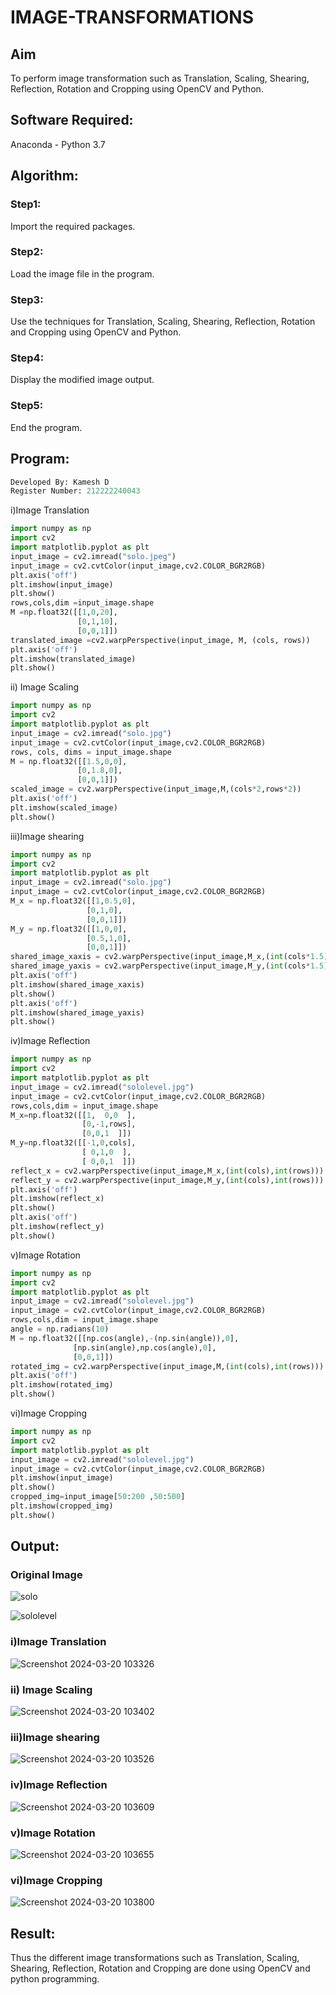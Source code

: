 # IMAGE-TRANSFORMATIONS


## Aim
To perform image transformation such as Translation, Scaling, Shearing, Reflection, Rotation and Cropping using OpenCV and Python.

## Software Required:
Anaconda - Python 3.7

## Algorithm:
### Step1:
Import the required packages.
### Step2:
Load the image file in the program.
### Step3:
Use the techniques for Translation, Scaling, Shearing, Reflection, Rotation and Cropping using OpenCV and Python.
### Step4:
Display the modified image output.
### Step5:
End the program.

## Program:
```python
Developed By: Kamesh D
Register Number: 212222240043
```
i)Image Translation
```python
import numpy as np
import cv2
import matplotlib.pyplot as plt
input_image = cv2.imread("solo.jpeg")
input_image = cv2.cvtColor(input_image,cv2.COLOR_BGR2RGB)
plt.axis('off')
plt.imshow(input_image)
plt.show()
rows,cols,dim =input_image.shape
M =np.float32([[1,0,20],
               [0,1,10],
               [0,0,1]])
translated_image =cv2.warpPerspective(input_image, M, (cols, rows))
plt.axis('off')
plt.imshow(translated_image)
plt.show()
```

ii) Image Scaling
```python
import numpy as np
import cv2
import matplotlib.pyplot as plt
input_image = cv2.imread("solo.jpg")
input_image = cv2.cvtColor(input_image,cv2.COLOR_BGR2RGB)
rows, cols, dims = input_image.shape
M = np.float32([[1.5,0,0],
               [0,1.8,0],
               [0,0,1]])
scaled_image = cv2.warpPerspective(input_image,M,(cols*2,rows*2))
plt.axis('off')
plt.imshow(scaled_image)
plt.show()
```


iii)Image shearing
```python
import numpy as np
import cv2
import matplotlib.pyplot as plt
input_image = cv2.imread("solo.jpg")
input_image = cv2.cvtColor(input_image,cv2.COLOR_BGR2RGB)
M_x = np.float32([[1,0.5,0],
                 [0,1,0],
                 [0,0,1]])
M_y = np.float32([[1,0,0],
                 [0.5,1,0],
                 [0,0,1]])
shared_image_xaxis = cv2.warpPerspective(input_image,M_x,(int(cols*1.5),int(rows*1.5)))
shared_image_yaxis = cv2.warpPerspective(input_image,M_y,(int(cols*1.5),int(rows*1.5)))
plt.axis('off')
plt.imshow(shared_image_xaxis)
plt.show()
plt.axis('off')
plt.imshow(shared_image_yaxis)
plt.show()
```
iv)Image Reflection
```python
import numpy as np
import cv2
import matplotlib.pyplot as plt
input_image = cv2.imread("sololevel.jpg")
input_image = cv2.cvtColor(input_image,cv2.COLOR_BGR2RGB)
rows,cols,dim = input_image.shape
M_x=np.float32([[1,  0,0  ],
                [0,-1,rows],
                [0,0,1  ]])
M_y=np.float32([[-1,0,cols],
                [ 0,1,0  ],
                [ 0,0,1  ]])
reflect_x = cv2.warpPerspective(input_image,M_x,(int(cols),int(rows)))
reflect_y = cv2.warpPerspective(input_image,M_y,(int(cols),int(rows)))
plt.axis('off')
plt.imshow(reflect_x)
plt.show()
plt.axis('off')
plt.imshow(reflect_y)
plt.show()
```

v)Image Rotation
```python
import numpy as np
import cv2
import matplotlib.pyplot as plt
input_image = cv2.imread("sololevel.jpg")
input_image = cv2.cvtColor(input_image,cv2.COLOR_BGR2RGB)
rows,cols,dim = input_image.shape
angle = np.radians(10)
M = np.float32([[np.cos(angle),-(np.sin(angle)),0],
              [np.sin(angle),np.cos(angle),0],
              [0,0,1]])
rotated_img = cv2.warpPerspective(input_image,M,(int(cols),int(rows)))
plt.axis('off')
plt.imshow(rotated_img)
plt.show() 
```

vi)Image Cropping
```python
import numpy as np
import cv2
import matplotlib.pyplot as plt
input_image = cv2.imread("sololevel.jpg")
input_image = cv2.cvtColor(input_image,cv2.COLOR_BGR2RGB)
plt.imshow(input_image)
plt.show()
cropped_img=input_image[50:200 ,50:500]
plt.imshow(cropped_img)
plt.show()
```
## Output:
### Original Image
![solo](https://github.com/KameshLeVI/IMAGE-TRANSFORMATIONS/assets/120780633/f6e89b9c-5810-4afb-a001-10412e23865c)

![sololevel](https://github.com/KameshLeVI/IMAGE-TRANSFORMATIONS/assets/120780633/5442361b-1ee6-4ac9-b701-a861df018d5e)
### i)Image Translation
![Screenshot 2024-03-20 103326](https://github.com/KameshLeVI/IMAGE-TRANSFORMATIONS/assets/120780633/6d40eb69-05e5-4b2e-96ff-0445300d9b2b)
### ii) Image Scaling
![Screenshot 2024-03-20 103402](https://github.com/KameshLeVI/IMAGE-TRANSFORMATIONS/assets/120780633/4e78a526-e261-4933-a431-1d4ea054f575)
### iii)Image shearing
![Screenshot 2024-03-20 103526](https://github.com/KameshLeVI/IMAGE-TRANSFORMATIONS/assets/120780633/222d4445-0995-4fa0-91fe-51d5f5e612db)
### iv)Image Reflection
![Screenshot 2024-03-20 103609](https://github.com/KameshLeVI/IMAGE-TRANSFORMATIONS/assets/120780633/7454f121-7576-4dc4-a7e3-0276557980c0)
### v)Image Rotation
![Screenshot 2024-03-20 103655](https://github.com/KameshLeVI/IMAGE-TRANSFORMATIONS/assets/120780633/6024c5dc-8d9c-46eb-b16a-b4127482e985)
### vi)Image Cropping
![Screenshot 2024-03-20 103800](https://github.com/KameshLeVI/IMAGE-TRANSFORMATIONS/assets/120780633/80963d2e-c376-45d7-9554-4c0796e228c8)

## Result:
Thus the different image transformations such as Translation, Scaling, Shearing, Reflection, Rotation and Cropping are done using OpenCV and python programming.
